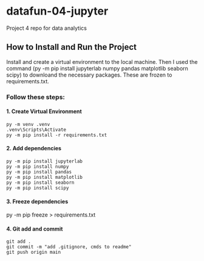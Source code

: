 # datafun-04-jupyter
Project 4 repo for data analytics

## How to Install and Run the Project
Install and create a virtual environment to the local machine. Then I used the command (py -m pip install jupyterlab numpy pandas matplotlib seaborn scipy) to downloand the necessary packages. These are frozen to requirements.txt.

### Follow these steps:

#### 1. Create Virtual Environment
    py -m venv .venv
    .venv\Scripts\Activate
    py -m pip install -r requirements.txt

#### 2. Add dependencies
    py -m pip install jupyterlab
    py -m pip install numpy
    py -m pip install pandas
    py -m pip install matplotlib 
    py -m pip install seaborn
    py -m pip install scipy


#### 3. Freeze dependencies
py -m pip freeze > requirements.txt


#### 4. Git add and commit
    git add .
    git commit -m "add .gitignore, cmds to readme"
    git push origin main